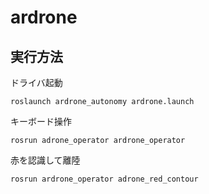 # ardrone  
## 実行方法
ドライバ起動
```
roslaunch ardrone_autonomy ardrone.launch
```
キーボード操作
```
rosrun adrone_operator ardrone_operator
```
赤を認識して離陸
```
rosrun ardrone_operator adrone_red_contour
```